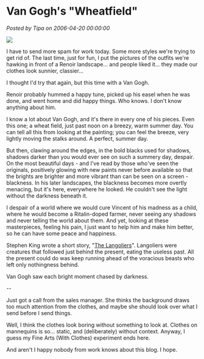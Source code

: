 # Van Gogh&#039;s &quot;Wheatfield&quot;

*Posted by Tipa on 2006-04-20 00:00:00*

![](../images/wheatfield.jpg)

I have to send more spam for work today. Some more styles we're trying to get rid of. The last time, just for fun, I put the pictures of the outfits we're hawking in front of a Renoir landscape... and people liked it... they made our clothes look sunnier, classier...

I thought I'd try that again, but this time with a Van Gogh.

Renoir probably hummed a happy tune, picked up his easel when he was done, and went home and did happy things. Who knows. I don't know anything about him.

I know a lot about Van Gogh, and it's there in every one of his pieces. Even this one; a wheat field, just past noon on a breezy, warm summer day. You can tell all this from looking at the painting; you can feel the breeze, very lightly moving the stalks around. A perfect, summer day.

But then, clawing around the edges, in the bold blacks used for shadows, shadows darker than you would ever see on such a summery day, despair. On the most beautiful days - and I've read by those who've seen the originals, positively glowing with new paints never before available so that the brights are brighter and more vibrant than can be seen on a screen - blackness. In his later landscapes, the blackness becomes more overtly menacing, but it's here, everywhere he looked. He couldn't see the light without the darkness beneath it.

I despair of a world where we would cure Vincent of his madness as a child, where he would become a Ritalin-doped farmer, never seeing any shadows and never telling the world about them. And yet, looking at these masterpieces, feeling his pain, I just want to help him and make him better, so he can have some peace and happiness.

Stephen King wrote a short story, "[The Langoliers](http://en.wikipedia.org/wiki/The_Langoliers)". Langoliers were creatures that followed just behind the present, eating the useless past. All the present could do was keep running ahead of the voracious beasts who left only nothingness behind.

Van Gogh saw each bright moment chased by darkness.

--

Just got a call from the sales manager. She thinks the background draws too much attention from the clothes, and maybe she should look over what I send before I send things.

Well, I think the clothes look boring without something to look at. Clothes on mannequins is so... static, and (deliberately) without context. Anyway, I guess my Fine Arts (With Clothes) experiment ends here.

And aren't I happy nobody from work knows about this blog. I hope.
